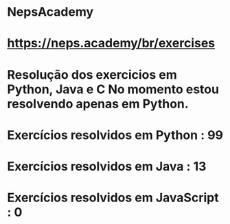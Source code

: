# NepsAcademy
# https://neps.academy/br/exercises 
# Resolução dos exercicios em Python, Java e C No momento estou resolvendo apenas em Python.
# Exercícios resolvidos em Python : 99
# Exercícios resolvidos em Java : 13
# Exercícios resolvidos em JavaScript : 0
